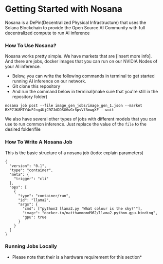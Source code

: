 # Getting Started with Nosana

Nosana is a DePin(Decentralized Physical Infrastructure) that uses the Solana Blockchain to provide the Open Source AI Community with full decentralized compute to run AI inference

### How To Use Nosana?
Nosana works pretty simple. We have markets that are [insert more info]. And there are jobs, docker images that you can run on our NVIDIA Nodes of your AI inference.

- Below, you can write the following commands in terminal to get started running AI inference on our network. 
- Git clone this repository
- And run the command below in terminal(make sure that you're still in the repository folder)
```
nosana job post --file image_gen_jobs/image_gen_1.json --market RXP7JK8MTY4uPJng4UjC9ZJdDDSG6wGr8pvVf3mwgXF --wait
```
We also have several other types of jobs with different models that you can use to run common inference. Just replace the value of the ``file`` to the desired folder/file 
### How To Write A Nosana Job

This is the basic structure of a nosana job (todo: explain parameters)

```
{
  "version": "0.1",
  "type": "container",
  "meta": {
    "trigger": "cli"
  },
  "ops": [
    {
      "type": "container/run",
      "id": "llama2",
      "args": {
        "cmd": ["python3 llama2.py 'What colour is the sky?'"],
        "image": "docker.io/matthammond962/llama2-python-gpu-binding",
        "gpu": true
      }
    }
  ]
}
```

### Running Jobs Locally
* Please note that their is a hardware requirement for this section*